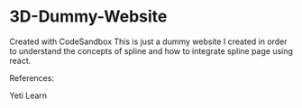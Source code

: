 # 3D-Dummy-Website
Created with CodeSandbox
This is just a dummy website I created in order to understand the concepts of spline and how to integrate spline page using react.



References:


Yeti Learn 
